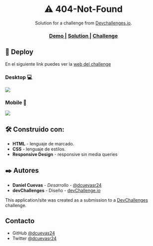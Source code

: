 <h1 align="center">⚠️ 404-Not-Found</h1>

<div align="center">
    Solution for a challenge from  <a href="http://devchallenges.io" target="_blank">Devchallenges.io</a>.
</div>

<div align="center">
  <h3>
    <a href="https://dcuevas24.github.io/404-Not-Found/">
      Demo
    </a>
    <span> | </span>
    <a href="https://github.com/dcuevas24/404-Not-Found">
      Solution
    </a>
    <span> | </span>
    <a href="https://devchallenges.io/challenges/wBunSb7FPrIepJZAg0sY">
      Challenge
    </a>
  </h3>
</div>

## 🚀 Deploy

En el siguiente link puedes ver la [web del challenge](https://dcuevas24.github.io/404-Not-Found/ "web del challenge")

### Desktop 💻

![](https://i.imgur.com/JTHHLps.jpg)

### Mobile 📱

![](https://i.imgur.com/AIBchc9.jpg)

## 🛠️ Construido con:

- **HTML** - lenguaje de marcado.
- **CSS** - lenguaje de estilos.
- **Responsive Design** - responsive sin media queries

## ✒️ Autores

- **Daniel Cuevas** - _Desarrollo_ - [@dcuevasr24](https://twitter.com/dcuevasr24 "@dcuevasr24")
- **devChallenges** - Diseño - [devChallenge.io](https://devchallenges.io/ "devChallenge.io")

This application/site was created as a submission to a [DevChallenges](https://devchallenges.io/) challenge.

## Contacto

- GitHub [@dcuevas24](https://github.com/dcuevas24)
- Twitter [@dcuevasr24](https://twitter.com/dcuevasr24)
